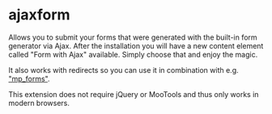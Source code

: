 # ajaxform

Allows you to submit your forms that were generated with the built-in form generator via Ajax.
After the installation you will have a new content element called "Form with Ajax" available.
Simply choose that and enjoy the magic.

It also works with redirects so you can use it in combination with e.g. ["mp_forms"](https://github.com/terminal42/contao-mp_forms).

This extension does not require jQuery or MooTools and thus only works in modern browsers.